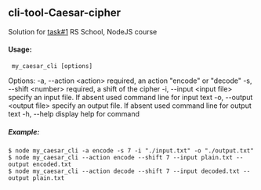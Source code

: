 ## cli-tool-Caesar-cipher
Solution for [task#1](https://github.com/rolling-scopes-school/nodejs-course-template/blob/master/TASKS.md#task-1-caesar-cipher-cli-tool) RS School, NodeJS course

#### Usage:
```
 my_caesar_cli [options]
```

Options:
  -a, --action \<action>  required, an action "encode" or "decode"
  -s, --shift \<number>  required, a shift of the cipher
  -i, --input \<input file>  specify an input file. If absent used command line for input text
  -o, --output  \<output file> specify an output file.  If absent used command line for output text
  -h, --help  display help for command

##### Example:
```
$ node my_caesar_cli -a encode -s 7 -i "./input.txt" -o "./output.txt"
$ node my_caesar_cli --action encode --shift 7 --input plain.txt --output encoded.txt
$ node my_caesar_cli --action decode --shift 7 --input decoded.txt --output plain.txt
```
